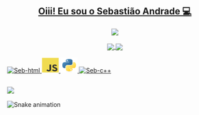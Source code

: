<a href="https://github.com/prosaxx">
  <div align="center">
    <h2>Oiii! Eu sou o Sebastião Andrade 💻 </h2>
  </div>
  <div align="center">
    <img height=400em align="center" src="https://miro.medium.com/max/3200/1*OF0xEMkWBv-69zvmNs6RDQ.gif"/>
    <!--<img height=400em align="center" src="https://cdn.dribbble.com/users/214929/screenshots/4366947/media/b1f35b3c0416b23663b86d0aea416cc5.gif"/>-->
    <!--<img height=400em align="center" src="https://i1.wp.com/media.giphy.com/media/l3vRfNA1p0rvhMSvS/giphy.gif?w=640&ssl=1"/>-->
    
  </div>
  <br>
  <div align="center">
    <a href="https://github.com/prosaxx">
   <img height=160em align="center" src="https://github-readme-stats.vercel.app/api?username=prosaxx&count_private=true&show_icons=true&theme=algolia" />
   <img height=160em align="center" src="https://github-readme-stats.vercel.app/api/top-langs/?username=prosaxx&layout=compact&theme=algolia" />
   <!--<img width="100%" src="https://user-images.githubusercontent.com/8989346/136876224-bac0a91f-63a8-45ea-b5fc-6618bddf2335.gif"/>-->
  </div>
  <br>
    
  <div style="display: inline_block">
      <img alt="Seb-html" width="40" height="35" src="https://cdn-icons-png.flaticon.com/512/29/29515.png/>
      <img alt="Seb-css" width="40" height="35" src="https://cdn-icons-png.flaticon.com/512/29/29600.png"/>
      <img alt="Seb-Js" width="40" height="35" src="https://raw.githubusercontent.com/devicons/devicon/master/icons/javascript/javascript-original.svg" />
      <img alt="Seb-py" width="40" height="35" src="https://raw.githubusercontent.com/devicons/devicon/master/icons/python/python-original.svg" />
      <img alt="Seb-c++" width="40" height="35" src="https://raw.githubusercontent.com/jmnote/z-icons/master/svg/cpp.svg" />
  </div>
    
 ##
    
 <div>
  <a 
       href="https://www.linkedin.com/in/sebasti%C3%A3o-andrade-24465557/" target="_blank" rel="noopener">
       <img src="https://img.shields.io/badge/-LinkedIn-%230077B5?style=for-the-badge&logo=linkedin&logoColor=white">
  </a>
 
 </div>
  
  ![Snake animation](https://github.com/prosaxx/prosaxx/blob/output/github-contribution-grid-snake.svg)

  
  
  
  
  
